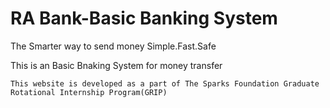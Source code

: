 # RA Bank-Basic Banking System
The Smarter way to send money
  Simple.Fast.Safe
  
  
  This is an Basic Bnaking System
    for money transfer
    
    This website is developed as a part of The Sparks Foundation Graduate Rotational Internship Program(GRIP)


